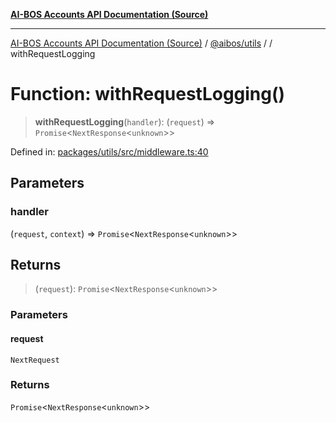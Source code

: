[**AI-BOS Accounts API Documentation (Source)**](../../../README.md)

***

[AI-BOS Accounts API Documentation (Source)](../../../README.md) / [@aibos/utils](../README.md) / [](../README.md) / withRequestLogging

# Function: withRequestLogging()

> **withRequestLogging**(`handler`): (`request`) => `Promise`\<`NextResponse`\<`unknown`\>\>

Defined in: [packages/utils/src/middleware.ts:40](https://github.com/pohlai88/accounts/blob/48103fb36d28b2b9bfb33472b6de2f719773cde9/packages/utils/src/middleware.ts#L40)

## Parameters

### handler

(`request`, `context`) => `Promise`\<`NextResponse`\<`unknown`\>\>

## Returns

> (`request`): `Promise`\<`NextResponse`\<`unknown`\>\>

### Parameters

#### request

`NextRequest`

### Returns

`Promise`\<`NextResponse`\<`unknown`\>\>
